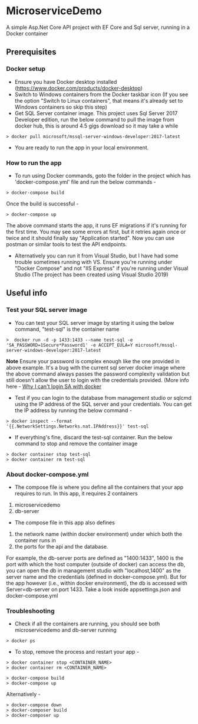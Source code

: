 # MicroserviceDemo
A simple Asp.Net Core API project with EF Core and Sql server, running in a Docker container

## Prerequisites

### Docker setup
- Ensure you have Docker desktop installed (https://www.docker.com/products/docker-desktop)
- Switch to Windows containers from the Docker taskbar icon (If you see the option "Switch to Linux containers", that means it's already set to Windows containers so skip this step)
- Get SQL Server container image. This project uses Sql Server 2017 Developer edition, run the below command to pull the image from docker hub, this is around 4.5 gigs download so it may take a while
```
> docker pull microsoft/mssql-server-windows-developer:2017-latest
```
- You are ready to run the app in your local environment.

### How to run the app
- To run using Docker commands, goto the folder in the project which has 'docker-compose.yml' file and run the below commands - 
```
> docker-compose build
```
Once the build is successful - 
```
> docker-compose up
```
The above command starts the app, it runs EF migrations if it's running for the first time. You may see some errors at first, but it retries again once or twice and it should finally say "Application started". Now you can use postman or similar tools to test the API endpoints.

- Alternatively you can run it from Visual Studio, but I have had some trouble sometimes running with VS. Ensure you're running under "Docker Compose" and not "IIS Express" if you're running under Visual Studio (The project has been created using Visual Studio 2019)

## Useful info
### Test your SQL server image
- You can test your SQL server image by starting it using the below command, "test-sql" is the container name
```
>  docker run -d -p 1433:1433 --name test-sql -e 'SA_PASSWORD=1Secure*Password1' -e ACCEPT_EULA=Y microsoft/mssql-server-windows-developer:2017-latest
```

**Note** Ensure your password is complex enough like the one provided in above example. It's a bug with the current sql server docker image where the above command always passes the password complexity validation but still doesn't allow the user to login with the credentials provided. (More info here -  [Why I can't login SA with docker
](https://github.com/Microsoft/mssql-docker/issues/315)

- Test if you can login to the database from management studio or sqlcmd using the IP address of the SQL server and your credentials. You can get the IP address by running the below command - 
```
> docker inspect --format '{{.NetworkSettings.Networks.nat.IPAddress}}' test-sql
```
- If everything's fine, discard the test-sql container. Run the below command to stop and remove the container image
```
> docker container stop test-sql
> docker container rm test-sql
```

### About docker-compose.yml
- The compose file is where you define all the containers that your app requires to run. In this app, it requires 2 containers
1. microservicedemo
2. db-server
- The compose file in this app also defines 
1. the network name (within docker environment) under which both the container runs in
2. the ports for the api and the database. 

For example, the db-server ports are defined as "1400:1433", 1400 is the port with which the host computer (outside of docker) can access the db, you can open the db in management studio with "localhost,1400" as the server name and the credentials (defined in docker-compose.yml). But for the app however (i.e., within docker environment), the db is accessed with Server=db-server on port 1433. Take a look inside appsettings.json and docker-compose.yml

### Troubleshooting
- Check if all the containers are running, you should see both microservicedemo and db-server running
```
> docker ps
```
- To stop, remove the process and restart your app - 
```
> docker container stop <CONTAINER_NAME>
> docker container rm <CONTAINER_NAME>

> docker-compose build
> docker-compose up
```
Alternatively - 
```
> docker-compose down
> docker-composer build
> docker-composer up
```
